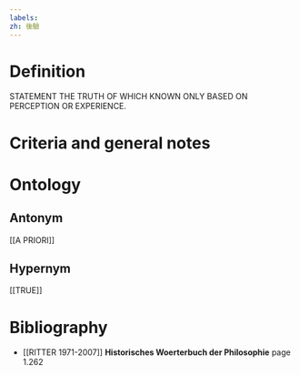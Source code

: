 ```yaml
---
labels: 
zh: 後驗
---
```


# Definition
STATEMENT THE TRUTH OF WHICH KNOWN ONLY BASED ON PERCEPTION OR EXPERIENCE.
# Criteria and general notes
# Ontology

## Antonym
[[A PRIORI]]
## Hypernym
[[TRUE]]
# Bibliography
- [[RITTER 1971-2007]]
**Historisches Woerterbuch der Philosophie** page 1.262
